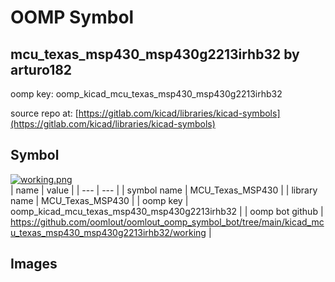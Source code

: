 # OOMP Symbol  
## mcu_texas_msp430_msp430g2213irhb32  by arturo182  
  
oomp key: oomp_kicad_mcu_texas_msp430_msp430g2213irhb32  
  
source repo at: [https://gitlab.com/kicad/libraries/kicad-symbols](https://gitlab.com/kicad/libraries/kicad-symbols)  
## Symbol  
  
[![working.png](working_600.png)](working.png)  
| name | value | 
| --- | --- | 
| symbol name | MCU_Texas_MSP430 | 
| library name | MCU_Texas_MSP430 | 
| oomp key | oomp_kicad_mcu_texas_msp430_msp430g2213irhb32 | 
| oomp bot github | https://github.com/oomlout/oomlout_oomp_symbol_bot/tree/main/kicad_mcu_texas_msp430_msp430g2213irhb32/working | 
## Images  

